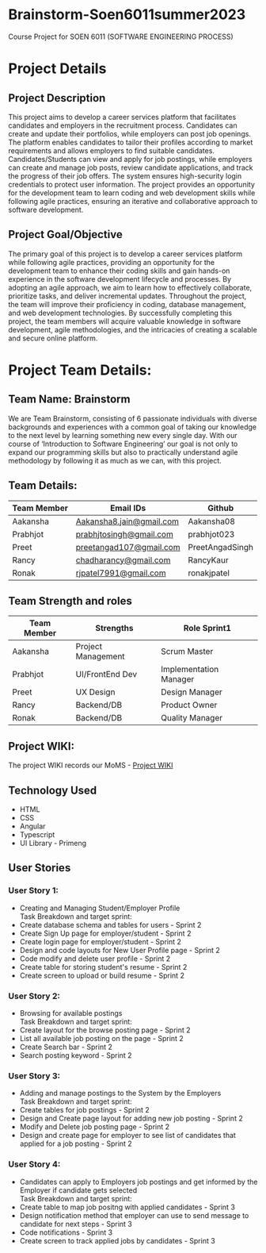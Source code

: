 # Brainstorm-Soen6011summer2023
Course Project for SOEN 6011 (SOFTWARE ENGINEERING PROCESS) 

# Project Details

## Project Description

This project aims to develop a career services platform that facilitates candidates and employers in the recruitment process. Candidates can create and update their portfolios, while employers can post job openings. The platform enables candidates to tailor their profiles according to market requirements and allows employers to find suitable candidates. Candidates/Students can view and apply for job postings, while employers can create and manage job posts, review candidate applications, and track the progress of their job offers. The system ensures high-security login credentials to protect user information. The project provides an opportunity for the development team to learn coding and web development skills while following agile practices, ensuring an iterative and collaborative approach to software development.

## Project Goal/Objective

The primary goal of this project is to develop a career services platform while following agile practices, providing an opportunity for the development team to enhance their coding skills and gain hands-on experience in the software development lifecycle and processes. By adopting an agile approach, we aim to learn how to effectively collaborate, prioritize tasks, and deliver incremental updates. Throughout the project, the team will improve their proficiency in coding, database management, and web development technologies. By successfully completing this project, the team members will acquire valuable knowledge in software development, agile methodologies, and the intricacies of creating a scalable and secure online platform.


# Project Team Details:

## Team Name: **Brainstorm**

We are Team Brainstorm, consisting of 6 passionate individuals with diverse backgrounds and experiences with a common goal of taking our knowledge to the next level by learning something new every single day. With our course of ‘Introduction to Software Engineering’ our goal is not only to expand our programming skills but also to practically understand agile methodology by following it as much as we can, with this project.

## Team Details:

| Team Member | Email IDs                    | Github     |
|-------------|------------------------------|------------|
| Aakansha    | Aakansha8.jain@gmail.com    | Aakansha08 |
| Prabhjot    | prabhjtosingh@gmail.com      | prabhjot023|
| Preet       | preetangad107@gmail.com      | PreetAngadSingh |
| Rancy       | chadharancy@gmail.com        | RancyKaur  |
| Ronak       | rjpatel7991@gmail.com        | ronakjpatel |

## Team Strength and roles

| Team Member | Strengths              | Role Sprint1        |
|-------------|------------------------|---------------------|
| Aakansha    | Project Management     | Scrum Master        |
| Prabhjot    | UI/FrontEnd Dev        | Implementation Manager |
| Preet       | UX Design              | Design Manager      |
| Rancy       | Backend/DB             | Product Owner       |
| Ronak       | Backend/DB             | Quality Manager     |

## Project WIKI:

The project WIKI records our MoMS - [Project WIKI](https://github.com/nmnKumar/Brainstorm-Soen6011summer2023/wiki)

## Technology Used
* HTML
* CSS
* Angular
* Typescript
* UI Library - Primeng

## User Stories
### User Story 1:		
* Creating and Managing Student/Employer Profile  
Task Breakdown and target sprint: 
* Create database schema and tables for users	- Sprint 2	
* Create Sign Up page for employer/student	- Sprint 2	
* Create login page for employer/student	- Sprint 2	
* Design and code layouts for New User Profile page -	Sprint 2	
* Code modify and delete user profile	- Sprint 2	
* Create table for storing student's resume	- Sprint 2	
* Create screen to upload or build resume	- Sprint 2	

### User Story 2:
* Browsing for available postings	 
  Task Breakdown and target sprint:
* Create layout for the browse posting page	- Sprint 2	
* List all available job posting on the page - Sprint 2	
* Create Search bar	- Sprint 2	
* Search posting keyword	- Sprint 2	

### User Story 3:
* Adding and manage postings to the System by the Employers  
  Task Breakdown and target sprint:
* Create tables for job postings -	Sprint 2	
* Design and Create page layout for adding new job posting	- Sprint 2	
* Modify and Delete job posting page	- Sprint 2	
* Design and create page for employer to see list of candidates that applied for a job posting -	Sprint 2

### User Story 4:	
* Candidates can apply to Employers job postings and get informed by the Employer if candidate gets selected  
  Task Breakdown and target sprint:
* Create table to map job positng with applied candidates -	Sprint 3	
* Design notification method that employer can use to send message to candidate for next steps	- Sprint 3	
* Code notifications	- Sprint 3	
* Create screen to track applied jobs by candidates	- Sprint 3	
